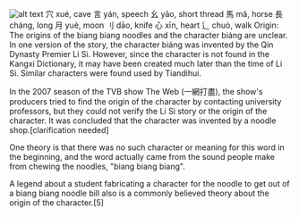 ![alt text](https://upload.wikimedia.org/wikipedia/commons/a/a5/Bi%C3%A1ng-order_complete.gif)
穴 xué,  cave
言 yán,  speech
幺 yāo,  short thread
馬 mǎ,  horse
長 cháng,  long
月 yuè,  moon
刂 dāo,  knife
心 xīn,  heart
辶 chuò,  walk
Origin:
The origins of the biang biang noodles and the character biáng are unclear. In one version of the story, the character biáng was invented by the Qin Dynasty Premier Li Si. However, since the character is not found in the Kangxi Dictionary, it may have been created much later than the time of Li Si. Similar characters were found used by Tiandihui.

In the 2007 season of the TVB show The Web (一網打盡), the show's producers tried to find the origin of the character by contacting university professors, but they could not verify the Li Si story or the origin of the character. It was concluded that the character was invented by a noodle shop.[clarification needed]

One theory is that there was no such character or meaning for this word in the beginning, and the word actually came from the sound people make from chewing the noodles, "biang biang biang".

A legend about a student fabricating a character for the noodle to get out of a biang biang noodle bill also is a commonly believed theory about the origin of the character.[5]

